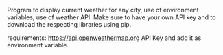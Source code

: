 Program to display current weather for any city, use of environment variables, use of weather API. 
Make sure to have your own API key and to download the respecting libraries using pip.

requirements: https://api.openweathermap.org API Key and add it as environment variable.